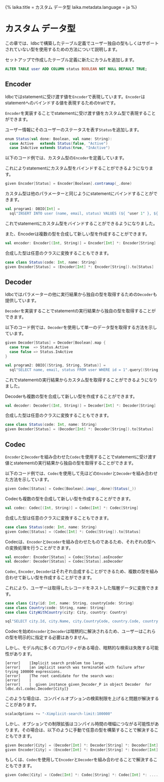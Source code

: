 {%
  laika.title = カスタム データ型
  laika.metadata.language = ja
%}

# カスタム データ型

この章では、ldbcで構築したテーブル定義でユーザー独自の型もしくはサポートされていない型を使用するための方法について説明します。

セットアップで作成したテーブル定義に新たにカラムを追加します。

```sql
ALTER TABLE user ADD COLUMN status BOOLEAN NOT NULL DEFAULT TRUE;
```

## Encoder

ldbcではstatementに受け渡す値を`Encoder`で表現しています。`Encoder`はstatementへのバインドする値を表現するためのtraitです。

`Encoder`を実装することでstatementに受け渡す値をカスタム型で表現することができます。

ユーザー情報にそのユーザーのステータスを表す`Status`を追加します。

```scala 3
enum Status(val done: Boolean, val name: String):
  case Active   extends Status(false, "Active")
  case InActive extends Status(true, "InActive")
```

以下のコード例では、カスタム型の`Encoder`を定義しています。

これによりstatementにカスタム型をバインドすることができるようになります。

```scala 3
given Encoder[Status] = Encoder[Boolean].contramap(_.done)
```

カスタム型は他のパラメーターと同じようにstatementにバインドすることができます。

```scala
val program1: DBIO[Int] =
  sql"INSERT INTO user (name, email, status) VALUES (${ "user 1" }, ${ "user@example.com" }, ${ Status.Active })".update
```

これでstatementにカスタム型をバインドすることができるようになりました。

また、Encoderは複数の型を合成して新しい型を作成することができます。

```scala 3
val encoder: Encoder[(Int, String)] = Encoder[Int] *: Encoder[String]
```

合成した型は任意のクラスに変換することもできます。

```scala 3
case class Status(code: Int, name: String)
given Encoder[Status] = (Encoder[Int] *: Encoder[String]).to[Status]
```

## Decoder

ldbcではパラメーターの他に実行結果から独自の型を取得するための`Decoder`も提供しています。

`Decoder`を実装することでstatementの実行結果から独自の型を取得することができます。

以下のコード例では、`Decoder`を使用して単一のデータ型を取得する方法を示しています。

```scala 3
given Decoder[Status] = Decoder[Boolean].map {
  case true  => Status.Active
  case false => Status.InActive
}
```

```scala 3
val program2: DBIO[(String, String, Status)] =
  sql"SELECT name, email, status FROM user WHERE id = 1".query[(String, String, Status)].unsafe
```

これでstatementの実行結果からカスタム型を取得することができるようになりました。

Decoderも複数の型を合成して新しい型を作成することができます。

```scala 3
val decoder: Decoder[(Int, String)] = Decoder[Int] *: Decoder[String]
```

合成した型は任意のクラスに変換することもできます。

```scala 3
case class Status(code: Int, name: String)
given Decoder[Status] = (Decoder[Int] *: Decoder[String]).to[Status]
```

## Codec

`Encoder`と`Decoder`を組み合わせた`Codec`を使用することでstatementに受け渡す値とstatementの実行結果から独自の型を取得することができます。

以下のコード例では、`Codec`を使用して先ほどの`Encoder`と`Decoder`を組み合わせた方法を示しています。

```scala 3
given Codec[Status] = Codec[Boolean].imap(_.done)(Status(_))
```

Codecも複数の型を合成して新しい型を作成することができます。

```scala 3
val codec: Codec[(Int, String)] = Codec[Int] *: Codec[String]
```

合成した型は任意のクラスに変換することもできます。

```scala 3
case class Status(code: Int, name: String)
given Codec[Status] = (Codec[Int] *: Codec[String]).to[Status]
```

Codecは、`Encoder`と`Decoder`を組み合わせたものであるため、それぞれの型への変換処理を行うことができます。

```scala 3
val encoder: Encoder[Status] = Codec[Status].asEncoder
val decoder: Decoder[Status] = Codec[Status].asDecoder
```

`Codec`, `Encoder`, `Decoder`はそれぞれ合成することができるため、複数の型を組み合わせて新しい型を作成することができます。

これにより、ユーザーは取得したレコードをネストした階層データに変換できます。

```scala
case class City(id: Int, name: String, countryCode: String)
case class Country(code: String, name: String)
case class CityWithCountry(city: City, country: Country)

sql"SELECT city.Id, city.Name, city.CountryCode, country.Code, country.Name FROM city JOIN country ON city.CountryCode = country.Code".query[CityWithCountry]
```

Codecを始め`Encoder`と`Decoder`は暗黙的に解決されるため、ユーザーはこれらの型を明示的に指定する必要はありません。

しかし、モデル内に多くのプロパティがある場合、暗黙的な検索は失敗する可能性があります。

```shell
[error]    |Implicit search problem too large.
[error]    |an implicit search was terminated with failure after trying 100000 expressions.
[error]    |The root candidate for the search was:
[error]    |
[error]    |  given instance given_Decoder_P in object Decoder  for  ldbc.dsl.codec.Decoder[City]}
```

このような場合は、コンパイルオプションの検索制限を上げると問題が解決することがあります。

```scala
scalacOptions += "-Ximplicit-search-limit:100000"
```

しかし、オプションでの制限拡張はコンパイル時間の増幅につながる可能性があります。その場合は、以下のように手動で任意の型を構築することで解決することもできます。

```scala 3
given Decoder[City] = (Decoder[Int] *: Decoder[String] *: Decoder[Int] *: ....).to[City]
given Encoder[City] = (Encoder[Int] *: Encoder[String] *: Encoder[Int] *: ....).to[City]
```

もしくは、`Codec`を使用して`Encoder`と`Decoder`を組み合わせることで解決することもできます。

```scala 3
given Codec[City] = (Codec[Int] *: Codec[String] *: Codec[Int] *: ....).to[City]
```
